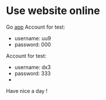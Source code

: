 # Use website online
Go [app](https://bank9.netlify.app/)
Account for test: 
* username: uu9
* password: 000

Account for test: 
* username: dx3
* password: 333
* 
Have nice a day !
